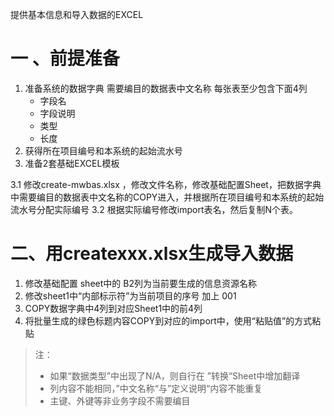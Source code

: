 提供基本信息和导入数据的EXCEL


# 一 、前提准备

1. 准备系统的数据字典
    需要编目的数据表中文名称
    每张表至少包含下面4列
    - 字段名
    - 字段说明
    - 类型
    - 长度
1. 获得所在项目编号和本系统的起始流水号
1. 准备2套基础EXCEL模板

3.1 修改create-mwbas.xlsx ，修改文件名称，修改基础配置Sheet，把数据字典中需要编目的数据表中文名称的COPY进入，并根据所在项目编号和本系统的起始流水号分配实际编号
3.2 根据实际编号修改import表名，然后复制N个表。

# 二、用createxxx.xlsx生成导入数据
1. 修改基础配置 sheet中的 B2列为当前要生成的信息资源名称
1. 修改sheet1中“内部标示符”为当前项目的序号 加上 001
1. COPY数据字典中4列到对应Sheet1中的前4列
1. 将批量生成的绿色标题内容COPY到对应的import中，使用“粘贴值”的方式粘贴

>注：
>- 如果“数据类型”中出现了N/A，则自行在 ”转换“Sheet中增加翻译
>- 列内容不能相同，”中文名称“与”定义说明“内容不能重复
>- 主键、外键等非业务字段不需要编目
